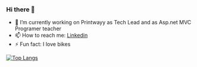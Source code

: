 ### Hi there 👋

<!--
**drhamann/drhamann** is a ✨ _special_ ✨ repository because its `README.md` (this file) appears on your GitHub profile.
-->

- 🔭 I’m currently working on Printwayy as Tech Lead and as Asp.net MVC Programer teacher
- 📫 How to reach me: [Linkedin](https://www.linkedin.com/in/george-hamilton-hamann-39b53141/)
- ⚡ Fun fact: I love bikes


[![Top Langs](https://github-readme-stats.vercel.app/api/top-langs/?username=drhamann)](https://github.com/drhamann/github-readme-stats)

